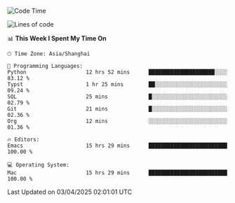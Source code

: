 <!--START_SECTION:waka-->
![Code Time](http://img.shields.io/badge/Code%20Time-2%2C613%20hrs%2053%20mins-blue)

![Lines of code](https://img.shields.io/badge/From%20Hello%20World%20I%27ve%20Written-335.3%20thousand%20lines%20of%20code-blue)

📊 **This Week I Spent My Time On** 

```text
🕑︎ Time Zone: Asia/Shanghai

💬 Programming Languages: 
Python                   12 hrs 52 mins      █████████████████████░░░░   83.12 % 
Typst                    1 hr 25 mins        ██░░░░░░░░░░░░░░░░░░░░░░░   09.24 % 
SQL                      25 mins             █░░░░░░░░░░░░░░░░░░░░░░░░   02.79 % 
Git                      21 mins             █░░░░░░░░░░░░░░░░░░░░░░░░   02.36 % 
Org                      12 mins             ░░░░░░░░░░░░░░░░░░░░░░░░░   01.36 % 

🔥 Editors: 
Emacs                    15 hrs 29 mins      █████████████████████████   100.00 % 

💻 Operating System: 
Mac                      15 hrs 29 mins      █████████████████████████   100.00 % 
```


 Last Updated on 03/04/2025 02:01:01 UTC
<!--END_SECTION:waka-->

